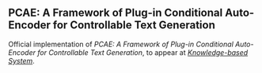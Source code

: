 ## PCAE: A Framework of Plug-in Conditional Auto-Encoder for Controllable Text Generation

Official implementation of *PCAE: A Framework of Plug-in Conditional Auto-Encoder for Controllable Text Generation*, to appear at *[Knowledge-based System](https://www.sciencedirect.com/journal/knowledge-based-systems)*.